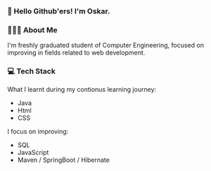 ### 👋 Hello Github'ers! I'm Oskar.

### 🙋🏻‍♂️ About Me

I'm freshly graduated student of Computer Engineering, focused on improving in fields related to web development.

### 💻 Tech Stack

What I learnt during my contionus learning journey:
- Java 
- Html
- CSS

I focus on improving:
- SQL
- JavaScript
- Maven / SpringBoot / Hibernate
